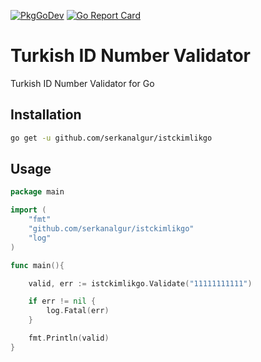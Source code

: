 [![PkgGoDev](https://pkg.go.dev/badge/serkanalgur/istckimlikgo)](https://pkg.go.dev/github.com/serkanalgur/istckimlikgo) [![Go Report Card](https://goreportcard.com/badge/github.com/serkanalgur/istckimlikgo)](https://goreportcard.com/report/github.com/serkanalgur/istckimlikgo) 

# Turkish ID Number Validator
Turkish ID Number Validator for Go

## Installation

```bash
go get -u github.com/serkanalgur/istckimlikgo
```

## Usage

```go
package main

import (
    "fmt"
    "github.com/serkanalgur/istckimlikgo"
    "log"
)

func main(){

    valid, err := istckimlikgo.Validate("11111111111")

    if err != nil {
        log.Fatal(err)
    }

    fmt.Println(valid)
}
```
